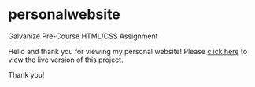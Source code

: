 # personalwebsite
Galvanize Pre-Course HTML/CSS Assignment


Hello and thank you for viewing my personal website!
Please <a href="PersonalWebsite/startbootstrap-one-page-wonder-gh-pages/index.html">click here</a> to view the live version of this
project.


Thank you! 
